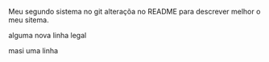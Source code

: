 Meu segundo sistema no git
alteraçõa no README para descrever melhor o meu sitema.

alguma nova linha legal

masi uma linha